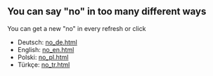 ## You can say "no" in too many different ways

You can get a new "no" in every refresh or click

- Deutsch: [no_de.html](https://hasantayyar.github.io/you_can_say_no/no_de.html)
- English: [no_en.html](https://goo.gl/zhMB7T)
- Polski: [no_pl.html](https://hasantayyar.github.io/you_can_say_no/no_pl.html)
- Türkçe: [no_tr.html](https://goo.gl/hmN4TW)
